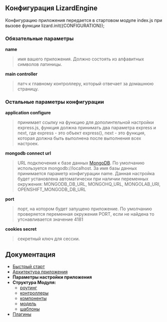 ## Конфигурация LizardEngine

Конфигурацию приложения передается в стартовом модуле index.js при вызове функции lizard.init({CONFIGURATION});

### Обязательные параметры

**name**
> имя вашего приложения. Должно состоять из алфавитных символов латиницы.

**main controller**
> патч к главному контроллеру, который отвечает за домашнюю страницу.

### Остальные параметры конфигурации

**application configure**
> принимает ссылку на функцию для дополинтельной настройки express.js, функция должна принимать два параметра express и next, где express - это объект express(), next - это функция, которая должна быть выполнена после выполнения всех настроек.

**mongodb connect url**
> URL подключения к базе данных [MongoDB](http://docs.mongodb.org/manual/reference/connection-string/). По умолчанию используется mongodb://localhost. За имя базы данных принимается параметр конфигурации name. Данная настройка будет установлена автоматически при наличии переменных окружения: MONGODB_DB_URL, MONGOHQ_URL, MONGOLAB_URI, OPENSHIFT_MONGODB_DB_URL

**port**
> порт, на котором будет запущено приложение. По умолчанию проверяется переменная окружения PORT, если не найдена то утснавливается значение 4181

**cookies secret**
> секретный ключ для сессии.

## Документация

* [Быстрый старт](https://github.com/PoluosmakAndrew/lizard-engine/blob/master/docs/getstarted.md)
* [Архитектура приложения](https://github.com/PoluosmakAndrew/lizard-engine/blob/master/docs/architecture.md)
* **Параметры настройки приложения**
* **Структура Модуля:**
    * [роутинг](https://github.com/PoluosmakAndrew/lizard-engine/blob/master/docs/module_routing.md)
    * [контроллеры](https://github.com/PoluosmakAndrew/lizard-engine/blob/master/docs/module_controller.md)
    * [компоненты](https://github.com/PoluosmakAndrew/lizard-engine/blob/master/docs/module_component.md)
    * [модель](https://github.com/PoluosmakAndrew/lizard-engine/blob/master/docs/module_model.md)
    * [шаблоны](https://github.com/PoluosmakAndrew/lizard-engine/blob/master/docs/module_template.md)
* [Плагины](https://github.com/PoluosmakAndrew/lizard-engine/blob/master/docs/plugins.md)